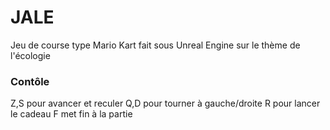 # JALE
 
Jeu de course type Mario Kart fait sous Unreal Engine sur le thème de l'écologie

### Contôle 
Z,S pour avancer et reculer 
Q,D pour tourner à gauche/droite
R pour lancer le cadeau
F met fin à la partie

